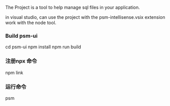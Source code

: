 The Project is a tool to help manage sql files in your application.

in visual studio, can use the project with the psm-intellisense.vsix extension work with the node tool.

### Build psm-ui
cd psm-ui
npm install
npm run build

### 注册npx 命令
npm link

### 运行命令
psm